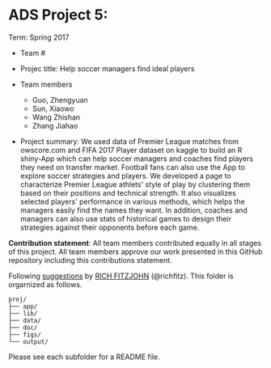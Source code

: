 # ADS Project 5: 

Term: Spring 2017

+ Team #
+ Projec title: Help soccer managers find ideal players
+ Team members
	+ Guo, Zhengyuan
	+ Sun, Xiaowo
	+ Wang Zhishan
	+ Zhang Jiahao

+ Project summary: We used data of Premier League matches from owscore.com and FIFA 2017 Player dataset on kaggle to build an R shiny-App which can help soccer managers and coaches find players they need on transfer market. Football fans can also use the App to explore soccer strategies and players. We developed a page to characterize Premier League athlets' style of play by clustering them based on their positions and technical strength. It also visualizes selected players' performance in various methods, which helps the managers easily find the names they want. In addition, coaches and managers can also use stats of historical games to design their strategies against their opponents before each game.
	
**Contribution statement**: All team members contributed equally in all stages of this project. All team members approve our work presented in this GitHub repository including this contributions statement. 

Following [suggestions](http://nicercode.github.io/blog/2013-04-05-projects/) by [RICH FITZJOHN](http://nicercode.github.io/about/#Team) (@richfitz). This folder is orgarnized as follows.

```
proj/
├── app/
├── lib/
├── data/
├── doc/
├── figs/
└── output/
```

Please see each subfolder for a README file.
